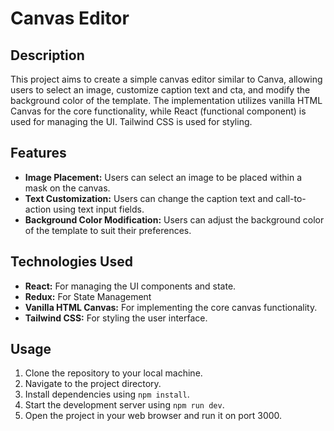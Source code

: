 # Canvas Editor

## Description
This project aims to create a simple canvas editor similar to Canva, allowing users to select an image, customize caption text and cta, and modify the background color of the template. 
The implementation utilizes vanilla HTML Canvas for the core functionality, while React (functional component) is used for managing the UI. Tailwind CSS is used for styling.

## Features
- **Image Placement:** Users can select an image to be placed within a mask on the canvas.
- **Text Customization:** Users can change the caption text and call-to-action using text input fields.
- **Background Color Modification:** Users can adjust the background color of the template to suit their preferences.

## Technologies Used
- **React:** For managing the UI components and state.
- **Redux:** For State Management
- **Vanilla HTML Canvas:** For implementing the core canvas functionality.
- **Tailwind CSS:** For styling the user interface.

## Usage
1. Clone the repository to your local machine.
2. Navigate to the project directory.
3. Install dependencies using `npm install`.
4. Start the development server using `npm run dev`.
5. Open the project in your web browser and run it on port 3000.


